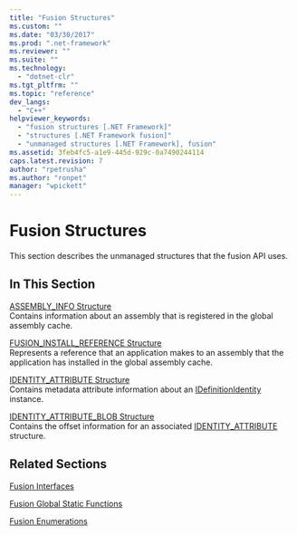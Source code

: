 ```yaml
---
title: "Fusion Structures"
ms.custom: ""
ms.date: "03/30/2017"
ms.prod: ".net-framework"
ms.reviewer: ""
ms.suite: ""
ms.technology: 
  - "dotnet-clr"
ms.tgt_pltfrm: ""
ms.topic: "reference"
dev_langs: 
  - "C++"
helpviewer_keywords: 
  - "fusion structures [.NET Framework]"
  - "structures [.NET Framework fusion]"
  - "unmanaged structures [.NET Framework], fusion"
ms.assetid: 3feb4fc5-a1e9-445d-929c-0a7490244114
caps.latest.revision: 7
author: "rpetrusha"
ms.author: "ronpet"
manager: "wpickett"
---
```

# Fusion Structures
This section describes the unmanaged structures that the fusion API uses.  
  
## In This Section  
 [ASSEMBLY_INFO Structure](../../../../docs/framework/unmanaged-api/fusion/assembly-info-structure.md)  
 Contains information about an assembly that is registered in the global assembly cache.  
  
 [FUSION_INSTALL_REFERENCE Structure](../../../../docs/framework/unmanaged-api/fusion/fusion-install-reference-structure.md)  
 Represents a reference that an application makes to an assembly that the application has installed in the global assembly cache.  
  
 [IDENTITY_ATTRIBUTE Structure](../../../../docs/framework/unmanaged-api/fusion/identity-attribute-structure.md)  
 Contains metadata attribute information about an [IDefinitionIdentity](../../../../docs/framework/unmanaged-api/fusion/idefinitionidentity-interface.md) instance.  
  
 [IDENTITY_ATTRIBUTE_BLOB Structure](../../../../docs/framework/unmanaged-api/fusion/identity-attribute-blob-structure.md)  
 Contains the offset information for an associated [IDENTITY_ATTRIBUTE](../../../../docs/framework/unmanaged-api/fusion/identity-attribute-structure.md) structure.  
  
## Related Sections  
 [Fusion Interfaces](../../../../docs/framework/unmanaged-api/fusion/fusion-interfaces.md)  
  
 [Fusion Global Static Functions](../../../../docs/framework/unmanaged-api/fusion/fusion-global-static-functions.md)  
  
 [Fusion Enumerations](../../../../docs/framework/unmanaged-api/fusion/fusion-enumerations.md)
